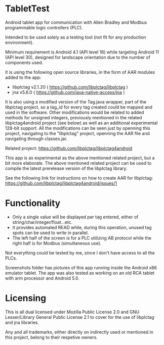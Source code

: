 # TabletTest
Android tablet app for communication with Allen Bradley and Modbus programmable logic controllers (PLC).

Intended to be used solely as a testing tool (not fit for any production environment).

Minimum requirement is Android 4.1 (API level 16) while targeting Android 11 (API level 30), designed for landscape orientation due to the number of components used.

It is using the following open source libraries, in the form of AAR modules added to the app:

- libplctag v2.1.20 ( https://github.com/libplctag/libplctag )
- jna v5.6.0 ( https://github.com/java-native-access/jna )

It is also using a modified version of the Tag.java wrapper, part of the libplctag project, so a tag_id for every tag created could be mapped and used in the software.
Other modifications would be related to added methods for unsigned integers, previously mentioned in the related libplctag4android project (see below) as well as an additional experimental 128-bit support. All the modifications can be seen just by openning this project, navigating to the "libplctag" project, openning the AAR file and navigating through classes.jar.

Related project: https://github.com/libplctag/libplctag4android

This app is as experimental as the above mentioned related project, but a bit more elaborate.
The above mentioned related project can be used to compile the latest prerelease version of the libplctag library.

See the following link for instructions on how to create AAR for libplctag: https://github.com/libplctag/libplctag4android/issues/1

# Functionality
- Only a single value will be displayed per tag entered, either of string/char/integer/float...etc.
- It provides automated READ while, during this operation, unused tag spots can be used to write in parallel.
- The left half of the screen is for a PLC utilizing AB protocol while the right half is for Modbus (simultaneous use).

Not everything could be tested by me, since I don't have access to all the PLCs.

Screenshots folder has pictures of this app running inside the Android x86 emulator tablet.
The app was also tested as working on an old RCA tablet with arm processor and Android 5.0.

# Licensing
This is all dual licensed under Mozilla Public License 2.0 and GNU Lesser/Library General Public License 2.1 to cover for the use of libplctag and jna libraries.


Any and all trademarks, either directly on indirectly used or mentioned in this project, belong to their respetive owners.
